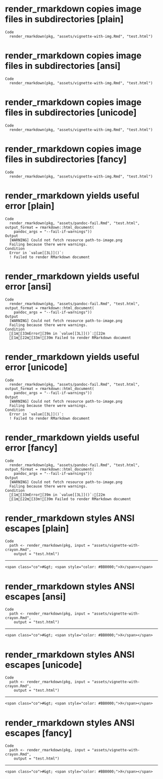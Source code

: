 # render_rmarkdown copies image files in subdirectories [plain]

    Code
      render_rmarkdown(pkg, "assets/vignette-with-img.Rmd", "test.html")

# render_rmarkdown copies image files in subdirectories [ansi]

    Code
      render_rmarkdown(pkg, "assets/vignette-with-img.Rmd", "test.html")

# render_rmarkdown copies image files in subdirectories [unicode]

    Code
      render_rmarkdown(pkg, "assets/vignette-with-img.Rmd", "test.html")

# render_rmarkdown copies image files in subdirectories [fancy]

    Code
      render_rmarkdown(pkg, "assets/vignette-with-img.Rmd", "test.html")

# render_rmarkdown yields useful error [plain]

    Code
      render_rmarkdown(pkg, "assets/pandoc-fail.Rmd", "test.html", output_format = rmarkdown::html_document(
        pandoc_args = "--fail-if-warnings"))
    Output
      [WARNING] Could not fetch resource path-to-image.png
      Failing because there were warnings.
    Condition
      Error in `value[[3L]]()`:
      ! Failed to render RMarkdown document

# render_rmarkdown yields useful error [ansi]

    Code
      render_rmarkdown(pkg, "assets/pandoc-fail.Rmd", "test.html", output_format = rmarkdown::html_document(
        pandoc_args = "--fail-if-warnings"))
    Output
      [WARNING] Could not fetch resource path-to-image.png
      Failing because there were warnings.
    Condition
      [1m[33mError[39m in `value[[3L]]()`:[22m
      [1m[22m[33m![39m Failed to render RMarkdown document

# render_rmarkdown yields useful error [unicode]

    Code
      render_rmarkdown(pkg, "assets/pandoc-fail.Rmd", "test.html", output_format = rmarkdown::html_document(
        pandoc_args = "--fail-if-warnings"))
    Output
      [WARNING] Could not fetch resource path-to-image.png
      Failing because there were warnings.
    Condition
      Error in `value[[3L]]()`:
      ! Failed to render RMarkdown document

# render_rmarkdown yields useful error [fancy]

    Code
      render_rmarkdown(pkg, "assets/pandoc-fail.Rmd", "test.html", output_format = rmarkdown::html_document(
        pandoc_args = "--fail-if-warnings"))
    Output
      [WARNING] Could not fetch resource path-to-image.png
      Failing because there were warnings.
    Condition
      [1m[33mError[39m in `value[[3L]]()`:[22m
      [1m[22m[33m![39m Failed to render RMarkdown document

# render_rmarkdown styles ANSI escapes [plain]

    Code
      path <- render_rmarkdown(pkg, input = "assets/vignette-with-crayon.Rmd",
        output = "test.html")

---

    <span class="co">#&gt; <span style="color: #BB0000;">X</span></span>

# render_rmarkdown styles ANSI escapes [ansi]

    Code
      path <- render_rmarkdown(pkg, input = "assets/vignette-with-crayon.Rmd",
        output = "test.html")

---

    <span class="co">#&gt; <span style="color: #BB0000;">X</span></span>

# render_rmarkdown styles ANSI escapes [unicode]

    Code
      path <- render_rmarkdown(pkg, input = "assets/vignette-with-crayon.Rmd",
        output = "test.html")

---

    <span class="co">#&gt; <span style="color: #BB0000;">X</span></span>

# render_rmarkdown styles ANSI escapes [fancy]

    Code
      path <- render_rmarkdown(pkg, input = "assets/vignette-with-crayon.Rmd",
        output = "test.html")

---

    <span class="co">#&gt; <span style="color: #BB0000;">X</span></span>

